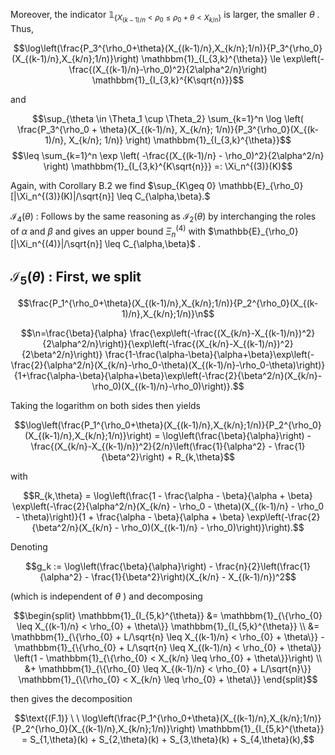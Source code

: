 Moreover, the indicator  $\mathbb{1}_{\{X_{(k-1)/n} < \rho_0 \leq \rho_0 + \theta < X_{k/n}\}}$  is larger, the smaller  $\theta$ . Thus,

$$\log\left(\frac{P_3^{\rho_0+\theta}(X_{(k-1)/n},X_{k/n};1/n)}{P_3^{\rho_0}(X_{(k-1)/n},X_{k/n};1/n)}\right) \mathbbm{1}_{I_{3,k}^{\theta}} \le \exp\left(-\frac{(X_{(k-1)/n}-\rho_0)^2}{2\alpha^2/n}\right) \mathbbm{1}_{I_{3,k}^{K\sqrt{n}}}$$

and

$$\sup_{\theta \in \Theta_1 \cup \Theta_2} \sum_{k=1}^n \log \left( \frac{P_3^{\rho_0 + \theta}(X_{(k-1)/n}, X_{k/n}; 1/n)}{P_3^{\rho_0}(X_{(k-1)/n}, X_{k/n}; 1/n)} \right) \mathbbm{1}_{I_{3,k}^{\theta}}$$
$$\leq \sum_{k=1}^n \exp \left( -\frac{(X_{(k-1)/n} - \rho_0)^2}{2\alpha^2/n} \right) \mathbbm{1}_{I_{3,k}^{K\sqrt{n}}} =: \Xi_n^{(3)}(K)$$

Again, with Corollary B.2 we find  $\sup_{K\geq 0} \mathbb{E}_{\rho_0}[|\Xi_n^{(3)}(K)|/\sqrt{n}] \leq C_{\alpha,\beta}.$ 

 $\mathcal{I}_4(\theta)$ : Follows by the same reasoning as  $\mathcal{I}_2(\theta)$  by interchanging the roles of  $\alpha$  and  $\beta$  and gives an upper bound  $\Xi_n^{(4)}$  with  $\mathbb{E}_{\rho_0}[|\Xi_n^{(4)}|/\sqrt{n}] \leq C_{\alpha,\beta}$ .

## $\mathcal{I}_5(\theta)$ : First, we split

$$\frac{P_1^{\rho_0+\theta}(X_{(k-1)/n},X_{k/n};1/n)}{P_2^{\rho_0}(X_{(k-1)/n},X_{k/n};1/n)}\n$$

$$\n=\frac{\beta}{\alpha} \frac{\exp\left(-\frac{(X_{k/n}-X_{(k-1)/n})^2}{2\alpha^2/n}\right)}{\exp\left(-\frac{(X_{k/n}-X_{(k-1)/n})^2}{2\beta^2/n}\right)} \frac{1-\frac{\alpha-\beta}{\alpha+\beta}\exp\left(-\frac{2}{\alpha^2/n}(X_{k/n}-\rho_0-\theta)(X_{(k-1)/n}-\rho_0-\theta)\right)}{1+\frac{\alpha-\beta}{\alpha+\beta}\exp\left(-\frac{2}{\beta^2/n}(X_{k/n}-\rho_0)(X_{(k-1)/n}-\rho_0)\right)}.$$

Taking the logarithm on both sides then yields

$$\log\left(\frac{P_1^{\rho_0+\theta}(X_{(k-1)/n},X_{k/n};1/n)}{P_2^{\rho_0}(X_{(k-1)/n},X_{k/n};1/n)}\right) = \log\left(\frac{\beta}{\alpha}\right) - \frac{(X_{k/n}-X_{(k-1)/n})^2}{2/n}\left(\frac{1}{\alpha^2} - \frac{1}{\beta^2}\right) + R_{k,\theta}$$

with

$$R_{k,\theta} = \log\left(\frac{1 - \frac{\alpha - \beta}{\alpha + \beta} \exp\left(-\frac{2}{\alpha^2/n}(X_{k/n} - \rho_0 - \theta)(X_{(k-1)/n} - \rho_0 - \theta)\right)}{1 + \frac{\alpha - \beta}{\alpha + \beta} \exp\left(-\frac{2}{\beta^2/n}(X_{k/n} - \rho_0)(X_{(k-1)/n} - \rho_0)\right)}\right).$$

Denoting

$$g_k := \log\left(\frac{\beta}{\alpha}\right) - \frac{n}{2}\left(\frac{1}{\alpha^2} - \frac{1}{\beta^2}\right)(X_{k/n} - X_{(k-1)/n})^2$$

(which is independent of  $\theta$ ) and decomposing

$$\begin{split} \mathbbm{1}_{I_{5,k}^{\theta}} &= \mathbbm{1}_{\{\rho_{0} \leq X_{(k-1)/n} < \rho_{0} + \theta\}} \mathbbm{1}_{I_{5,k}^{\theta}} \\ &= \mathbbm{1}_{\{\rho_{0} + L/\sqrt{n} \leq X_{(k-1)/n} < \rho_{0} + \theta\}} - \mathbbm{1}_{\{\rho_{0} + L/\sqrt{n} \leq X_{(k-1)/n} < \rho_{0} + \theta\}} \left(1 - \mathbbm{1}_{\{\rho_{0} < X_{k/n} \leq \rho_{0} + \theta\}}\right) \\ &+ \mathbbm{1}_{\{\rho_{0} \leq X_{(k-1)/n} < \rho_{0} + L/\sqrt{n}\}} \mathbbm{1}_{\{\rho_{0} < X_{k/n} \leq \rho_{0} + \theta\}} \end{split}$$

then gives the decomposition

$$\text{(F.1)} \ \ \log\left(\frac{P_1^{\rho_0+\theta}(X_{(k-1)/n},X_{k/n};1/n)}{P_2^{\rho_0}(X_{(k-1)/n},X_{k/n};1/n)}\right) \mathbbm{1}_{I_{5,k}^{\theta}} = S_{1,\theta}(k) + S_{2,\theta}(k) + S_{3,\theta}(k) + S_{4,\theta}(k),$$